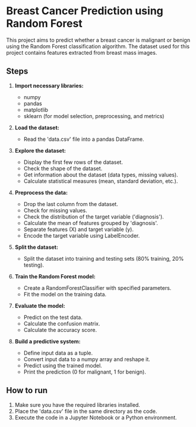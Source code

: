 # Breast Cancer Prediction using Random Forest

This project aims to predict whether a breast cancer is malignant or benign using the Random Forest classification algorithm. The dataset used for this project contains features extracted from breast mass images. 

## Steps

1. **Import necessary libraries:**
   - numpy
   - pandas
   - matplotlib
   - sklearn (for model selection, preprocessing, and metrics)

2. **Load the dataset:**
   - Read the 'data.csv' file into a pandas DataFrame.

3. **Explore the dataset:**
   - Display the first few rows of the dataset.
   - Check the shape of the dataset.
   - Get information about the dataset (data types, missing values).
   - Calculate statistical measures (mean, standard deviation, etc.).

4. **Preprocess the data:**
   - Drop the last column from the dataset.
   - Check for missing values.
   - Check the distribution of the target variable ('diagnosis').
   - Calculate the mean of features grouped by 'diagnosis'.
   - Separate features (X) and target variable (y).
   - Encode the target variable using LabelEncoder.

5. **Split the dataset:**
   - Split the dataset into training and testing sets (80% training, 20% testing).

6. **Train the Random Forest model:**
   - Create a RandomForestClassifier with specified parameters.
   - Fit the model on the training data.

7. **Evaluate the model:**
   - Predict on the test data.
   - Calculate the confusion matrix.
   - Calculate the accuracy score.

8. **Build a predictive system:**
   - Define input data as a tuple.
   - Convert input data to a numpy array and reshape it.
   - Predict using the trained model.
   - Print the prediction (0 for malignant, 1 for benign).

## How to run

1. Make sure you have the required libraries installed.
2. Place the 'data.csv' file in the same directory as the code.
3. Execute the code in a Jupyter Notebook or a Python environment.
